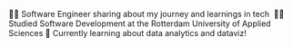👨‍💻 Software Engineer sharing about my journey and learnings in tech 
👨‍🎓 Studied Software Development at the Rotterdam University of Applied Sciences
💭 Currently learning about data analytics and dataviz!
